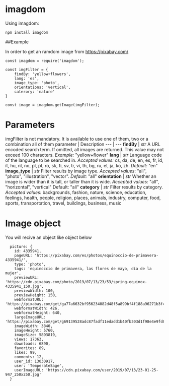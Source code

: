 # imagdom

Using imagdom:

```
npm install imagdom
```

##Example

In order to get an ramdom image from https://pixabay.com/

```
const imagdom = require('imagdom');

const imgFilter = {
    findBy: 'yellow+flowers',
    lang: 'es',
    image_type: 'photo',
    orientations: 'vertical',
    caterory: 'nature'
}

const image = imagdom.getImage(imgFilter);

```

# Parameters

imgFilter is not mandatory. It is available to use one of them, two or a combination all of them
 parameter | Description 
--- | --- 
 **findBy** | *str*	A URL encoded search term. If omitted, all images are returned. This value may not exceed 100 characters. *Example:* "yellow+flower" 
 **lang**   | 	*str*	Language code of the language to be searched in. *Accepted values:* cs, da, de, en, es, fr, id, it, hu, nl, no, pl, pt, ro, sk, fi, sv, tr, vi, th, bg, ru, el, ja, ko, zh. *Default:* "en" 
 **image_type** | 	*str*	Filter results by image type. *Accepted values*: "all", "photo", "illustration", "vector". *Default:* "all" 
 **orientation** |  *str*	Whether an image is wider than it is tall, or taller than it is wide. *Accepted values:* "all", "horizontal", "vertical" Default: "all" 
 **category** | *str*	Filter results by category. *Accepted values:* backgrounds, fashion, nature, science, education, feelings, health, people, religion, places, animals, industry, computer, food, sports, transportation, travel, buildings, business, music 

# Image object

You will recive an object like object below

```
  picture: {
    id: 4335941,
    pageURL: 'https://pixabay.com/es/photos/equinoccio-de-primavera-4335941/',
    type: 'photo',
    tags: 'equinoccio de primavera, las flores de mayo, día de la mujer',
    previewURL: 'https://cdn.pixabay.com/photo/2019/07/13/23/53/spring-equinox-4335941_150.jpg',
    previewWidth: 100,
    previewHeight: 150,
    webformatURL: 'https://pixabay.com/get/ga77a6632bf956234082d48f5a899bf4f188a96271b3f4c0a44a5721966f330b1229583b1c5b55e8a1bdb55cb1d3b19a72e7c7472a27a5108a77146e2e6bb4598_640.jpg',
    webformatWidth: 426,
    webformatHeight: 640,
    largeImageURL: 'https://pixabay.com/get/g69139528adc87fadf11edadd1b40fb303d1f98e4e9fd848f97e3cb48c62f61ccd7a4c401e7be4e8d35331cb4b570466615b6199038a6c6f6daed95043553b5ea_1280.jpg',
    imageWidth: 3840,
    imageHeight: 5760,
    imageSize: 5893819,
    views: 17363,
    downloads: 6890,
    favorites: 89,
    likes: 99,
    comments: 12,
    user_id: 13030917,
    user: 'TemperateSage',
    userImageURL: 'https://cdn.pixabay.com/user/2019/07/13/23-01-25-947_250x250.jpg'
  }

```